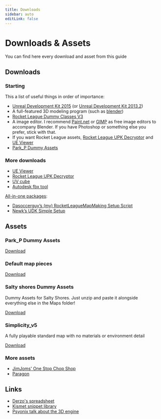 ```yaml
---
title: Downloads
sidebar: auto
editLink: false
---
```

# Downloads & Assets

You can find here every download and asset from this guide

## Downloads

### Starting

This a list of useful things in order of importance:

* [Unreal Development Kit 2015](https://drive.google.com/uc?id=1z9C3t6nKW1utWilVshODxyGcucxuzbOW&export=download) (or [Unreal Development Kit 2013.2](https://drive.google.com/open?id=1IBLYxCDxIgRtMS7V9SizeY_FpHhWEHxo))
* A full-featured 3D modeling program (such as [blender](https://www.blender.org/))
* [Rocket League Dummy Classes V3](https://github.com/ardivee/RL-Dummy-Classes-v3)
* A image editor. I recommend [Paint.net](http://www.getpaint.net/download.html#download) or [GIMP](https://www.gimp.org/downloads/) as free image editors to accompany Blender. If you have Photoshop or something else you prefer, stick with that.
* If you want Rocket League assets, [Rocket League UPK Decryptor](./downloads.html#more-downloads) and [UE Viewer](./downloads.html#more-downloads)
* [Park_P Dummy Assets](./downloads.html#park-p-dummy-assets)


### More downloads
* [UE Viewer](http://www.gildor.org/en/projects/umodel#files)
* [Rocket League UPK Decryptor](https://www.reddit.com/r/RocketLeague/comments/3v9d10/rocket_league_upk_decryptor_datamined_car_hitbox/?st=iti85t6x&sh=ad0687b1)
* [UV cube](https://drive.google.com/file/d/1sS6KkDMfkzkhJfuBMicUa56FpdiDXvO-/view)
* [Autodesk fbx tool](https://www.autodesk.com/developer-network/platform-technologies/fbx-converter-archives)

[All-in-one packages](../essential/quick_install):
* [Dasoccerguy’s (my) RocketLeagueMapMaking Setup Script](https://github.com/Dasoccerguy/RocketLeagueMapMaking)
* [Newk’s UDK Simple Setup](https://rocketleaguemods.com/mods/udk-2015-simple-setup/)

## Assets

### Park_P Dummy Assets

[Download](https://drive.google.com/open?id=1rpQzqHgoRgpOBSHEpeDwvRtG3sYUXacl)

### Default map pieces

[Download](https://drive.google.com/file/d/1_SRltyPZXlqwuA4s2rHA5H8GgMOiSqk-/view?usp=sharing)

### Salty shores Dummy Assets

Dummy Assets for Salty Shores. Just unzip and paste it alongside everything else in the Maps folder!

<a href="" download>Download</a>

### Simplicity_v5 
A fully playable standard map with no materials or environment detail

<a href="" download>Download</a>

### More assets

* [JimJoms' One Stop Chop Shop](https://drive.google.com/drive/folders/0B1VfmKjZuD8OYVlURld3ZFhTRk0)
* [Paragon](https://www.unrealengine.com/en-US/paragon)

## Links

* [Derzo's spreadsheet](https://docs.google.com/spreadsheets/d/1KLs5r_sUn3W6rLrw_xQJbEK-LOmxCiBRfo9_XI79Kng)
* [Kismet snippet library](https://github.com/RocketLeagueMapmaking/Kismet)
* [Psyonix talk about the 3D engine](https://www.youtube.com/watch?v=ueEmiDM94IE)